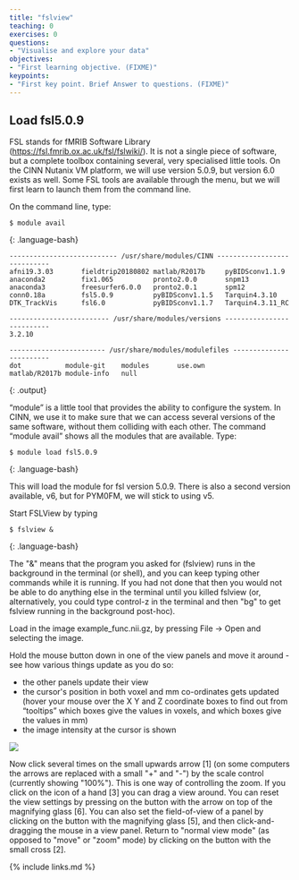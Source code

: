 ```yaml
---
title: "fslview"
teaching: 0
exercises: 0
questions:
- "Visualise and explore your data"
objectives:
- "First learning objective. (FIXME)"
keypoints:
- "First key point. Brief Answer to questions. (FIXME)"
---
```


## Load fsl5.0.9

FSL stands for fMRIB Software Library (<a href="https://fsl.fmrib.ox.ac.uk/fsl/fslwiki/">https://fsl.fmrib.ox.ac.uk/fsl/fslwiki/</a>). It is not a single piece of software, but a complete toolbox containing several, very specialised little tools. On the CINN Nutanix VM platform, we will use version 5.0.9, but version 6.0 exists as well. Some FSL tools are available through the menu, but we will first learn to launch them from the command line.

On the command line, type:

~~~
$ module avail
~~~
{: .language-bash}

~~~
--------------------------- /usr/share/modules/CINN ----------------------------
afni19.3.03       fieldtrip20180802 matlab/R2017b     pyBIDSconv1.1.9
anaconda2         fix1.065          pronto2.0.0       snpm13
anaconda3         freesurfer6.0.0   pronto2.0.1       spm12
conn0.18a         fsl5.0.9          pyBIDSconv1.1.5   Tarquin4.3.10
DTK_TrackVis      fsl6.0            pyBIDSconv1.1.7   Tarquin4.3.11_RC

------------------------- /usr/share/modules/versions --------------------------
3.2.10

------------------------ /usr/share/modules/modulefiles ------------------------
dot           module-git    modules       use.own
matlab/R2017b module-info   null
~~~
{: .output}

“module” is a little tool that provides the ability to configure the system. In CINN, we use it to make sure that we can access several versions of the same software, without them colliding with each other. The command “module avail” shows all the modules that are available. Type:

~~~
$ module load fsl5.0.9
~~~
{: .language-bash}

This will load the module for fsl version 5.0.9. There is also a second version available, v6, but for PYM0FM, we will stick to using v5.

Start FSLView by typing

~~~
$ fslview &
~~~
{: .language-bash}

The "&" means that the program you asked for (fslview) runs in the background in the terminal (or shell), and you can keep typing other commands while it is running. If you had not done that then you would not be able to do anything else in the terminal until you killed fslview (or, alternatively, you could type control-z in the terminal and then "bg" to get fslview running in the background post-hoc).

Load in the image example_func.nii.gz, by pressing File -> Open and selecting the image.

Hold the mouse button down in one of the view panels and move it around - see how various things update as you do so:
* the other panels update their view 
* the cursor's position in both voxel and mm co-ordinates gets updated (hover your mouse over the X Y and Z coordinate boxes to find out from “tooltips” which boxes give the values in voxels, and which boxes give the values in mm)
* the image intensity at the cursor is shown 

<a href="{{ page.root }}/fig/fslview-modetoolbar.png">
  <img src="{{ page-root }}/fig/fslview-modetooldbar.png"/>
</a>

Now click several times on the small upwards arrow [1] (on some computers the arrows are replaced with a small "+" and "-") by the scale control (currently showing "100%"). This is one way of controlling the zoom. If you click on the icon of a hand [3] you can drag a view around. You can reset the view settings by pressing on the button with the arrow on top of the magnifying glass [6]. You can also set the field-of-view of a panel by clicking on the button with the magnifying glass [5], and then click-and-dragging the mouse in a view panel. Return to "normal view mode" (as opposed to "move" or "zoom" mode) by clicking on the button with the small cross [2].


{% include links.md %}


